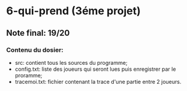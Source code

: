# 6-qui-prend (3éme projet)

## Note final: 19/20

### Contenu du dosier:
  - src: contient tous les sources du programme;
  - config.txt: liste des joueurs qui seront lues puis enregistrer par le proramme;
  - tracemoi.txt: fichier contenant la trace d'une partie entre 2 joueurs.
